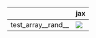 |                    | jax                                                                                                                                                                                    |
|:-------------------|:---------------------------------------------------------------------------------------------------------------------------------------------------------------------------------------|
| test_array__rand__ | <a href="https://github.com/unifyai/ivy/actions/runs/3713551168/jobs/6296327814" rel="noopener noreferrer" target="_blank"><img src=https://img.shields.io/badge/-success-success></a> |